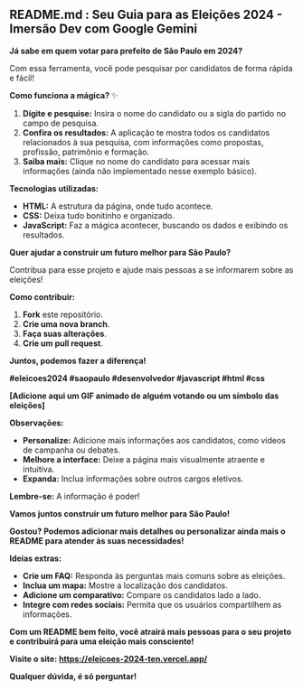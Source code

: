 ## **README.md : Seu Guia para as Eleições 2024 - Imersão Dev com Google Gemini**

**Já sabe em quem votar para prefeito de São Paulo em 2024?** 

Com essa ferramenta, você pode pesquisar por candidatos de forma rápida e fácil! 

**Como funciona a mágica?** ✨

1. **Digite e pesquise:** Insira o nome do candidato ou a sigla do partido no campo de pesquisa.
2. **Confira os resultados:** A aplicação te mostra todos os candidatos relacionados à sua pesquisa, com informações como propostas, profissão, patrimônio e formação.
3. **Saiba mais:** Clique no nome do candidato para acessar mais informações (ainda não implementado nesse exemplo básico).

**Tecnologias utilizadas:**

* **HTML:** A estrutura da página, onde tudo acontece.
* **CSS:** Deixa tudo bonitinho e organizado.
* **JavaScript:** Faz a mágica acontecer, buscando os dados e exibindo os resultados.

**Quer ajudar a construir um futuro melhor para São Paulo?** 

Contribua para esse projeto e ajude mais pessoas a se informarem sobre as eleições! 

**Como contribuir:**

1. **Fork** este repositório.
2. **Crie uma nova branch**.
3. **Faça suas alterações**.
4. **Crie um pull request**.

**Juntos, podemos fazer a diferença!** 

**#eleicoes2024 #saopaulo #desenvolvedor #javascript #html #css**

**[Adicione aqui um GIF animado de alguém votando ou um símbolo das eleições]**

**Observações:**

* **Personalize:** Adicione mais informações aos candidatos, como vídeos de campanha ou debates.
* **Melhore a interface:** Deixe a página mais visualmente atraente e intuitiva.
* **Expanda:** Inclua informações sobre outros cargos eletivos.

**Lembre-se:** A informação é poder! 

**Vamos juntos construir um futuro melhor para São Paulo!** 

**Gostou? Podemos adicionar mais detalhes ou personalizar ainda mais o README para atender às suas necessidades!**

**Ideias extras:**

* **Crie um FAQ:** Responda às perguntas mais comuns sobre as eleições.
* **Inclua um mapa:** Mostre a localização dos candidatos.
* **Adicione um comparativo:** Compare os candidatos lado a lado.
* **Integre com redes sociais:** Permita que os usuários compartilhem as informações.

**Com um README bem feito, você atrairá mais pessoas para o seu projeto e contribuirá para uma eleição mais consciente!**

**Visite o site: https://eleicoes-2024-ten.vercel.app/**

**Qualquer dúvida, é só perguntar!**
